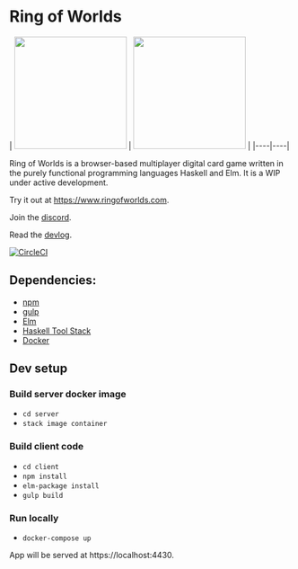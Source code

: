 # Ring of Worlds

|
<img src="https://i.imgur.com/AHQspU5.gif" height="200"> | <img src="https://i.imgur.com/1ShIxQR.gif" height="200"> |
|----|----|

Ring of Worlds is a browser-based multiplayer digital card game written in the purely functional programming languages Haskell and Elm. It is a WIP under active development.

Try it out at https://www.ringofworlds.com.

Join the [discord](https://discord.gg/SVXXej4).

Read the [devlog](https://forums.tigsource.com/index.php?topic=66122.0).

[![CircleCI](https://circleci.com/gh/RoganMurley/Ring-of-Worlds.svg?style=shield)](https://circleci.com/gh/RoganMurley/Ring-of-Worlds)

## Dependencies:
* [npm](https://www.npmjs.com/get-npm)
* [gulp](https://www.npmjs.com/package/gulp)
* [Elm](https://guide.elm-lang.org/install.html)
* [Haskell Tool Stack](https://docs.haskellstack.org/en/stable/README/)
* [Docker](https://docs.docker.com/engine/installation/)

## Dev setup

### Build server docker image
* `cd server`
* `stack image container`

### Build client code
* `cd client`
* `npm install`
* `elm-package install`
* `gulp build`

### Run locally
* `docker-compose up`

App will be served at https://localhost:4430.
